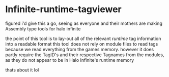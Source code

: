 # Infinite-runtime-tagviewer

figured i'd give this a go, seeing as everyone and their mothers are making Assembly type tools for halo infinite

the point of this tool is to lay-out all of the relevant *runtime* tag information into a readable format
this tool does not rely on module files to read tags because we read everything from the games memory.
however it does partly require the TagID's and their respective Tagnames from the modules, as they do not appear to be in Halo Infinite's runtime memory

thats about it lol
